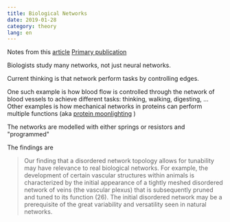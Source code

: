 ```yaml
---
title: Biological Networks
date: 2019-01-28
category: theory
lang: en
---
```


Notes from this [article](https://phys.org/news/2019-01-physicists-limits-multitasking-biological-networks.html)
[Primary publication](https://www.pnas.org/content/early/2019/01/23/1806790116)

Biologists study many networks, not just neural networks.

Current thinking is that network perform tasks by controlling edges.

One such example is how blood flow is controlled through the network of blood vessels to achieve different tasks: thinking, walking, digesting, ...
Other examples is how mechanical networks in proteins can perform multiple functions (aka [protein moonlighting](https://en.wikipedia.org/wiki/Protein_moonlighting) )

The networks are modelled with either springs or resistors and "programmed"

The findings are 

> Our finding that a disordered network topology allows for tunability may have relevance to real biological networks. For example, the development of certain vascular structures within animals is characterized by the initial appearance of a tightly meshed disordered network of veins (the vascular plexus) that is subsequently pruned and tuned to its function (26). The initial disordered network may be a prerequisite of the great variability and versatility seen in natural networks.

